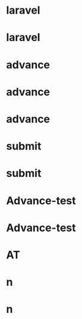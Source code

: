 # laravel
# laravel
# advance
# advance
# advance
# submit
# submit
# Advance-test
# Advance-test
# AT
# n
# n
